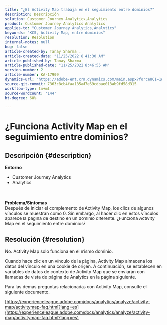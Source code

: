 ```yaml
---
title: "¿El Activity Map trabaja en el seguimiento entre dominios?"
description: Descripción
solution: Customer Journey Analytics,Analytics
product: Customer Journey Analytics,Analytics
applies-to: "Customer Journey Analytics,Analytics"
keywords: "KCS, Activity Map, entre dominios"
resolution: Resolution
internal-notes: null
bug: false
article-created-by: Tanay Sharma .
article-created-date: "11/25/2022 8:41:30 AM"
article-published-by: Tanay Sharma .
article-published-date: "11/25/2022 8:46:55 AM"
version-number: 2
article-number: KA-17909
dynamics-url: "https://adobe-ent.crm.dynamics.com/main.aspx?forceUCI=1&pagetype=entityrecord&etn=knowledgearticle&id=fc907bf3-9c6c-ed11-9561-6045bd006e5a"
source-git-commit: 7363c8cb4faa185ad7e69cdbae013ab9fd58d315
workflow-type: tm+mt
source-wordcount: '144'
ht-degree: 68%

---
```


# ¿Funciona Activity Map en el seguimiento entre dominios?

## Descripción {#description}

<b>Entorno</b>
- Customer Journey Analytics
- Analytics

<br> <br><b>Problema/Síntomas</b><br>Después de iniciar el complemento de Activity Map, los clics de algunos vínculos se muestran como 0. Sin embargo, al hacer clic en estos vínculos aparece la página de destino en un dominio diferente. ¿Funciona Activity Map en el seguimiento entre dominios?<br>

## Resolución {#resolution}


No. Activity Map solo funciona en el mismo dominio.

Cuando hace clic en un vínculo de la página, Activity Map almacena los datos del vínculo en una cookie de origen. A continuación, se establecen en variables de datos de contexto de Activity Map que se enviarán con llamadas de vista de página de Analytics en la página siguiente.

Para las demás preguntas relacionadas con Activity Map, consulte el siguiente documento.

[https://experienceleague.adobe.com/docs/analytics/analyze/activity-map/activitymap-faq.html?lang=es](https://experienceleague.adobe.com/docs/analytics/analyze/activity-map/activitymap-faq.html?lang=es)


